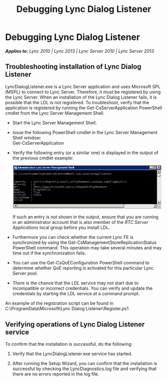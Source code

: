 ﻿---
title: Debugging Lync Dialog Listener
TOCTitle: Debugging Lync Dialog Listener
ms:assetid: 0dade195-3eee-4b8d-8510-33bd78927442
ms:mtpsurl: https://msdn.microsoft.com/en-us/library/Dn785218(v=office.15)
ms:contentKeyID: 62952701
ms.date: 02/16/2015
mtps_version: v=office.15
---

# Debugging Lync Dialog Listener


_**Applies to:** Lync 2010 | Lync 2013 | Lync Server 2010 | Lync Server 2013_

## Troubleshooting installation of Lync Dialog Listener

LyncDialogListener.exe is a Lync Server application and uses Microsoft SPL (MSPL) to connect to Lync Server. Therefore, it must be registered by using the Lync Server. When an installation of the Lync Dialog Listener fails, it is possible that the LDL is not registered. To troubleshoot, verify that the application is registered by running the Get-CsServerApplication PowerShell cmdlet from the Lync Server Management Shell.

  - Start the Lync Server Management Shell.

  - Issue the following PowerShell cmdlet in the Lync Server Management Shell window:  
    Get-CsServerApplication

  - Verify the following entry (or a similar one) is displayed in the output of the previous cmdlet example:  
      
    ![Verify that the following entry (or a similar one) is displayed in the output of the above cmdlet](images/Dn785218.lync_sdn_api_lync_server_mgmt_shell(Office.15).png "Verify that the following entry (or a similar one) is displayed in the output of the above cmdlet")  
      
    If such an entry is not shown in the output, ensure that you are running in an administrator account that is also member of the *RTC Server Applications* local group before you install LDL.

  - Furthermore you can check whether the current Lync FE is synchronized by using the Get-CsManagementStoreReplicationStatus PowerShell command. This operation may take several minutes and may time out if the synchronization fails.

  - You can use the Get-CsQoEConfiguration PowerShell command to determine whether QoE reporting is activated for this particular Lync Server pool.

  - There is the chance that the LDL service may not start due to incompatible or incorrect credentials. You can verify and update the credentials by starting the LDL service at a command prompt.

An example of the registration script can be found in C:\\ProgramData\\Microsoft\\Lync Dialog Listener\\Register.ps1

## Verifying operations of Lync Dialog Listener service

To confirm that the installation is successful, do the following:

1.  Verify that the LyncDialogListener.exe service has started.

2.  After running the Setup Wizard, you can confirm that the installation is successful by checking the LyncDiagnostics.log file and verifying that there are no errors reported in the log file.

